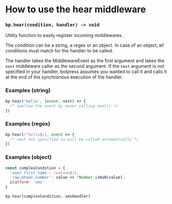 # How to use the hear middleware

### `bp.hear(condition, handler) -> void`

Utility function to easily register incoming middlewares. 

The condition can be a string, a regex or an object. In case of an object, all conditions must match for the handler to be called.

The handler takes the MiddlewareEvent as the first argument and takes the `next` middleware caller as the second argument. If the `next` argument is not specified in your handler, botpress assumes you wanted to call it and calls it at the end of the synchronous execution of the handler.

### Examples (string)

```js
bp.hear('hello', (event, next) => {
  /* swallow the event by never calling next() */
})
```

### Examples (regex)

```js
bp.hear(/^hello$/i, event => {
  /* next not specified so will be called automatically */
})
```

### Examples (object)

```js
const complexCondition = {
  'user.first_name': /watson$/i,
  'raw.phone.number': value => !Number.isNaN(value),
  platform: 'sms'
}

bp.hear(complexCondition, smsHandler)
```